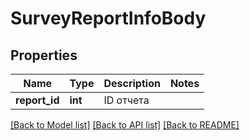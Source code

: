 # SurveyReportInfoBody

## Properties
Name | Type | Description | Notes
------------ | ------------- | ------------- | -------------
**report_id** | **int** | ID отчета | 

[[Back to Model list]](../README.md#documentation-for-models) [[Back to API list]](../README.md#documentation-for-api-endpoints) [[Back to README]](../README.md)


